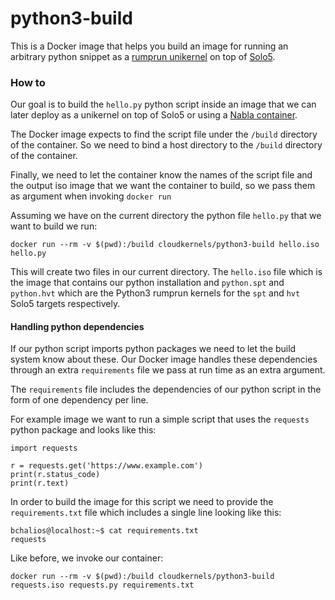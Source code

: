 python3-build
=============

This is a Docker image that helps you build an image for running an arbitrary
python snippet as a [rumprun unikernel](https://github.com/cloudkernels/rumprun)
on top of [Solo5](https://github.com/Solo5/solo5).

### How to

Our goal is to build the `hello.py` python script inside an image that we can
later deploy as a unikernel on top of Solo5 or using a [Nabla container](https://blog.cloudkernels.net/posts/building-nabla-aarch64/).

The Docker image expects to find the script file under the `/build` directory of the container.
So we need to bind a host directory to the `/build` directory of the container.

Finally, we need to let the container know the names of the script file and the output iso
image that we want the container to build, so we pass them as argument when invoking `docker run`

Assuming we have on the current directory the python file `hello.py` that we want to build
we run:

```
docker run --rm -v $(pwd):/build cloudkernels/python3-build hello.iso hello.py 
```

This will create two files in our current directory. The `hello.iso` file which is the image
that contains our python installation and `python.spt` and `python.hvt` which are the Python3
rumprun kernels for the `spt` and `hvt` Solo5 targets respectively.


#### Handling python dependencies
If our python script imports python packages we need to let the build system know
about these. Our Docker image handles these dependencies through an extra `requirements` file
we pass at run time as an extra argument.

The `requirements` file includes the dependencies of our python script in the form of one dependency
per line.

For example image we want to run a simple script that uses the `requests` python package and looks like
this:

```
import requests

r = requests.get('https://www.example.com')
print(r.status_code)
print(r.text)
```

In order to build the image for this script we need to provide the `requirements.txt` file
which includes a single line looking like this:

```
bchalios@localhost:~$ cat requirements.txt
requests
```

Like before, we invoke our container:

```
docker run --rm -v $(pwd):/build cloudkernels/python3-build requests.iso requests.py requirements.txt
```
